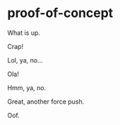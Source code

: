# proof-of-concept

What is up.

Crap!

Lol, ya, no...

Ola!

Hmm, ya, no.

Great, another force push.

Oof.